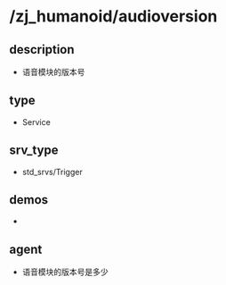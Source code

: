 # /zj_humanoid/audioversion

## description
- 语音模块的版本号

## type
- Service

## srv_type
- std_srvs/Trigger

## demos
- 

## agent
- 语音模块的版本号是多少

